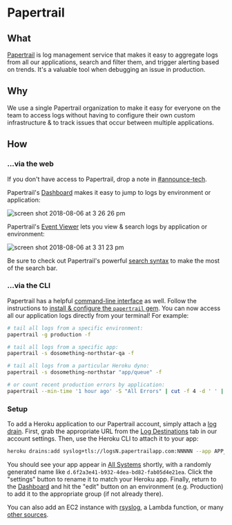 # Papertrail

## What
[Papertrail](http://papertrailapp.com) is log management service that makes it easy to aggregate logs from all our applications, search and filter them, and trigger alerting based on trends. It's a valuable tool when debugging an issue in production.

## Why
We use a single Papertrail organization to make it easy for everyone on the team to access logs without having to configure their own custom infrastructure & to track issues that occur between multiple applications.

## How
### …via the web
If you don't have access to Papertrail, drop a note in [#announce-tech](https://dosomething.slack.com/messages/C782XBKDM/).

Papertrail's [Dashboard](https://papertrailapp.com/dashboard) makes it easy to jump to logs by environment or application:

![screen shot 2018-08-06 at 3 26 26 pm](https://user-images.githubusercontent.com/583202/43736945-8a67e30a-998d-11e8-9996-403b892bbdf1.png)

Papertrail's [Event Viewer](https://papertrailapp.com/events) lets you view & search logs by application or environment:

![screen shot 2018-08-06 at 3 31 23 pm](https://user-images.githubusercontent.com/583202/43737274-cd56efb6-998e-11e8-9cfe-e79d31787d1c.png)

Be sure to check out Papertrail's powerful [search syntax](https://help.papertrailapp.com/kb/how-it-works/search-syntax) to make the most of the search bar.

### …via the CLI
Papertrail has a helpful [command-line interface](https://help.papertrailapp.com/kb/how-it-works/command-line-client/) as well. Follow the instructions to [install & configure the `papertrail` gem](https://github.com/papertrail/papertrail-cli#quick-start). You can now access all our application logs directly from your terminal! For example:

```sh
# tail all logs from a specific environment:
papertrail -g production -f

# tail all logs from a specific app:
papertrail -s dosomething-northstar-qa -f

# tail all logs from a particular Heroku dyno:
papertrail -s dosomething-northstar "app/queue" -f

# or count recent production errors by application:
papertrail --min-time '1 hour ago' -S "All Errors" | cut -f 4 -d ' ' | sort | uniq -c
```

### Setup

To add a Heroku application to our Papertrail account, simply attach a [log drain](https://devcenter.heroku.com/articles/log-drains). First, grab the appropriate URL from the [Log Destinations](https://papertrailapp.com/account/destinations) tab in our account settings. Then, use the Heroku CLI to attach it to your app:

```sh
heroku drains:add syslog+tls://logsN.papertrailapp.com:NNNNN --app APP_NAME
```

You should see your app appear in [All Systems](https://papertrailapp.com/groups/4485452) shortly, with a randomly generated name like `d.6f2a3e41-b932-4dea-bd82-fab05d4e21ea`. Click the "settings" button to rename it to match your Heroku app. Finally, return to the [Dashboard](https://papertrailapp.com/dashboard) and hit the "edit" button on an environment (e.g. Production) to add it to the appropriate group (if not already there).

You can also add an EC2 instance with [rsyslog](https://help.papertrailapp.com/kb/configuration/advanced-unix-logging-tips/#aggregate-local-log-files-with-rsyslog), a Lambda function, or many [other sources](https://help.papertrailapp.com/#configuration).
